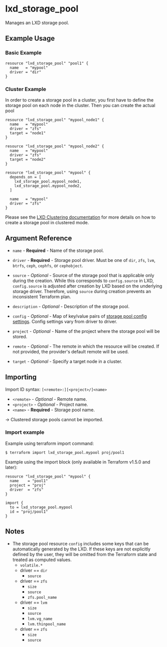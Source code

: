 # lxd_storage_pool

Manages an LXD storage pool.

## Example Usage

### Basic Example

```hcl
resource "lxd_storage_pool" "pool1" {
  name   = "mypool"
  driver = "dir"
}
```

### Cluster Example

In order to create a storage pool in a cluster, you first have to define
the storage pool on each node in the cluster. Then you can create the
actual pool

```hcl
resource "lxd_storage_pool" "mypool_node1" {
  name   = "mypool"
  driver = "zfs"
  target = "node1"
}

resource "lxd_storage_pool" "mypool_node2" {
  name   = "mypool"
  driver = "zfs"
  target = "node2"
}

resource "lxd_storage_pool" "mypool" {
  depends_on = [
    lxd_storage_pool.mypool_node1,
    lxd_storage_pool.mypool_node2,
  ]

  name   = "mypool"
  driver = "zfs"
}
```

Please see the [LXD Clustering documentation](https://documentation.ubuntu.com/lxd/en/latest/howto/cluster_config_storage/)
for more details on how to create a storage pool in clustered mode.

## Argument Reference

* `name`   - **Required** - Name of the storage pool.

* `driver` - **Required** - Storage pool driver. Must be one of `dir`, `zfs`, `lvm`, `btrfs`, `ceph`, `cephfs`, or `cephobject`.

* `source` - *Optional* - Source of the storage pool that is applicable only during the creation.
  While this corresponds to `config.source` in LXD, `config.source` is adjusted after creation by
  LXD based on the underlying storage driver. Therefore, using `source` during creation prevents an
  inconsistent Terraform plan.

* `description` - *Optional* - Description of the storage pool.

* `config` - *Optional* - Map of key/value pairs of
	[storage pool config settings](https://documentation.ubuntu.com/lxd/en/latest/reference/storage_drivers/).
	Config settings vary from driver to driver.

* `project` - *Optional* - Name of the project where the storage pool will be stored.

* `remote` - *Optional* - The remote in which the resource will be created. If
	not provided, the provider's default remote will be used.

* `target` - *Optional* - Specify a target node in a cluster.

## Importing

Import ID syntax: `[<remote>:][<project>/]<name>`

* `<remote>` - *Optional* - Remote name.
* `<project>` - *Optional* - Project name.
* `<name>` - **Required** - Storage pool name.

-> Clustered storage pools cannot be imported.

### Import example

Example using terraform import command:

```shell
$ terraform import lxd_storage_pool.mypool proj/pool1
```

Example using the import block (only available in Terraform v1.5.0 and later):

```hcl
resource "lxd_storage_pool" "mypool" {
  name    = "pool1"
  project = "proj"
  driver  = "zfs"
}

import {
  to = lxd_storage_pool.mypool
  id = "proj/pool1"
}
```

## Notes

* The storage pool resource `config` includes some keys that can be automatically generated by the LXD.
  If these keys are not explicitly defined by the user, they will be omitted from the Terraform
  state and treated as computed values.
    - `volatile.*`
    - driver == `dir`
      + `source`
    - driver == `zfs`
      + `size`
      + `source`
      + `zfs.pool_name`
    - driver == `lvm`
      + `size`
      + `source`
      + `lvm.vg_name`
      + `lvm.thinpool_name`
    - driver == `zfs`
      + `size`
      + `source`
